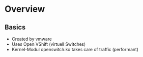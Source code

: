 # Overview

## Basics

  * Created by vmware
  * Uses Open VShift (virtuell Switches)
  * Kernel-Modul openswitch.ko takes care of traffic (performant)
